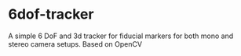 # 6dof-tracker
A simple 6 DoF and 3d tracker for fiducial markers for both mono and stereo camera setups. Based on OpenCV
